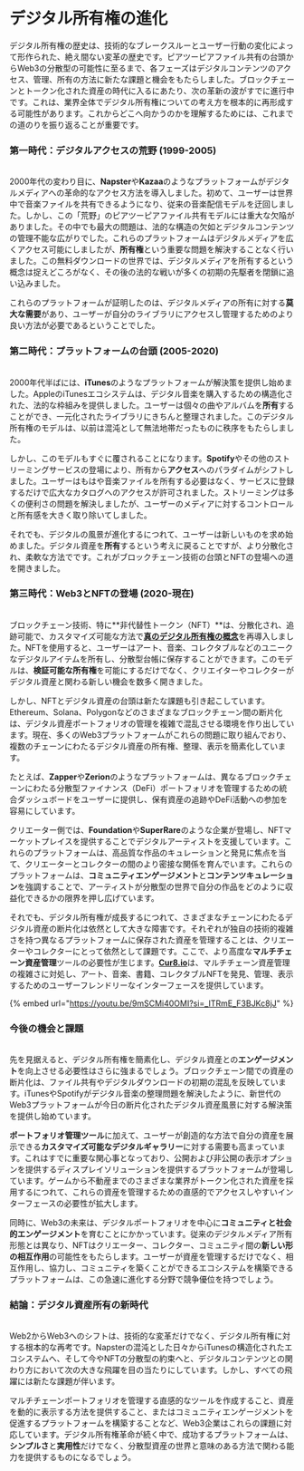 # デジタル所有権の進化

デジタル所有権の歴史は、技術的なブレークスルーとユーザー行動の変化によって形作られた、絶え間ない変革の歴史です。ピアツーピアファイル共有の台頭からWeb3の分散型の可能性に至るまで、各フェーズはデジタルコンテンツのアクセス、管理、所有の方法に新たな課題と機会をもたらしました。ブロックチェーンとトークン化された資産の時代に入るにあたり、次の革新の波がすでに進行中です。これは、業界全体でデジタル所有権についての考え方を根本的に再形成する可能性があります。これからどこへ向かうのかを理解するためには、これまでの道のりを振り返ることが重要です。

### 第一時代：デジタルアクセスの荒野 (1999-2005) <a href="#ember56" id="ember56"></a>

\
2000年代の変わり目に、**Napster**や**Kazaa**のようなプラットフォームがデジタルメディアへの革命的なアクセス方法を導入しました。初めて、ユーザーは世界中で音楽ファイルを共有できるようになり、従来の音楽配信モデルを迂回しました。しかし、この「荒野」のピアツーピアファイル共有モデルには重大な欠陥がありました。その中でも最大の問題は、法的な構造の欠如とデジタルコンテンツの管理不能な広がりでした。これらのプラットフォームはデジタルメディアを広くアクセス可能にしましたが、**所有権**という重要な問題を解決することなく行いました。この無料ダウンロードの世界では、デジタルメディアを所有するという概念は捉えどころがなく、その後の法的な戦いが多くの初期の先駆者を閉鎖に追い込みました。

これらのプラットフォームが証明したのは、デジタルメディアの所有に対する**莫大な需要**があり、ユーザーが自分のライブラリにアクセスし管理するためのより良い方法が必要であるということでした。

### 第二時代：プラットフォームの台頭 (2005-2020) <a href="#ember59" id="ember59"></a>

\
2000年代半ばには、**iTunes**のようなプラットフォームが解決策を提供し始めました。AppleのiTunesエコシステムは、デジタル音楽を購入するための構造化された、法的な枠組みを提供しました。ユーザーは個々の曲やアルバムを**所有**することができ、一元化されたライブラリにきちんと整理されました。このデジタル所有権のモデルは、以前は混沌として無法地帯だったものに秩序をもたらしました。

しかし、このモデルもすぐに覆されることになります。**Spotify**やその他のストリーミングサービスの登場により、所有から**アクセス**へのパラダイムがシフトしました。ユーザーはもはや音楽ファイルを所有する必要はなく、サービスに登録するだけで広大なカタログへのアクセスが許可されました。ストリーミングは多くの便利さの問題を解決しましたが、ユーザーのメディアに対するコントロールと所有感を大きく取り除いてしました。

それでも、デジタルの風景が進化するにつれて、ユーザーは新しいものを求め始めました。デジタル資産を**所有**するという考えに戻ることですが、より分散化され、柔軟な方法でです。これがブロックチェーン技術の台頭とNFTの登場への道を開きました。

### 第三時代：Web3とNFTの登場 (2020-現在) <a href="#ember63" id="ember63"></a>

\
ブロックチェーン技術、特に**非代替性トークン（NFT）**は、分散化され、追跡可能で、カスタマイズ可能な方法で[**真のデジタル所有権の概念**](the-dawn-of-digital-ownership.md)を再導入しました。NFTを使用すると、ユーザーはアート、音楽、コレクタブルなどのユニークなデジタルアイテムを所有し、分散型台帳に保存することができます。このモデルは、**検証可能な所有権**を可能にするだけでなく、クリエイターやコレクターがデジタル資産と関わる新しい機会を数多く開きました。

しかし、NFTとデジタル資産の台頭は新たな課題も引き起こしています。Ethereum、Solana、Polygonなどのさまざまなブロックチェーン間の断片化は、デジタル資産ポートフォリオの管理を複雑で混乱させる環境を作り出しています。現在、多くのWeb3プラットフォームがこれらの問題に取り組んでおり、複数のチェーンにわたるデジタル資産の所有権、整理、表示を簡素化しています。

たとえば、**Zapper**や**Zerion**のようなプラットフォームは、異なるブロックチェーンにわたる分散型ファイナンス（DeFi）ポートフォリオを管理するための統合ダッシュボードをユーザーに提供し、保有資産の追跡やDeFi活動への参加を容易にしています。

クリエーター側では、**Foundation**や**SuperRare**のような企業が登場し、NFTマーケットプレイスを提供することでデジタルアーティストを支援しています。これらのプラットフォームは、高品質な作品のキュレーションと発見に焦点を当て、クリエーターとコレクターの間のより密接な関係を育んでいます。これらのプラットフォームは、**コミュニティエンゲージメント**と**コンテンツキュレーション**を強調することで、アーティストが分散型の世界で自分の作品をどのように収益化できるかの限界を押し広げています。

それでも、デジタル所有権が成長するにつれて、さまざまなチェーンにわたるデジタル資産の断片化は依然として大きな障害です。それぞれが独自の技術的複雑さを持つ異なるプラットフォームに保存された資産を管理することは、クリエーターやコレクターにとって依然として課題です。ここで、より高度な**マルチチェーン資産管理**ツールの必要性が生じます。[**Cur8.io**](http://cur8.io/)は、マルチチェーン資産管理の複雑さに対処し、アート、音楽、書籍、コレクタブルNFTを発見、管理、表示するためのユーザーフレンドリーなインターフェースを提供しています。

{% embed url="https://youtu.be/9mSCMi40OMI?si=_ITRmE_F3BJKc8jJ" %}

### 今後の機会と課題 <a href="#ember69" id="ember69"></a>

\
先を見据えると、デジタル所有権を簡素化し、デジタル資産との**エンゲージメント**を向上させる必要性はさらに強まるでしょう。ブロックチェーン間での資産の断片化は、ファイル共有やデジタルダウンロードの初期の混乱を反映しています。iTunesやSpotifyがデジタル音楽の整理問題を解決したように、新世代のWeb3プラットフォームが今日の断片化されたデジタル資産風景に対する解決策を提供し始めています。

**ポートフォリオ管理ツール**に加えて、ユーザーが創造的な方法で自分の資産を展示できる**カスタマイズ可能なデジタルギャラリー**に対する需要も高まっています。これはすでに重要な関心事となっており、公開および非公開の表示オプションを提供するディスプレイソリューションを提供するプラットフォームが登場しています。ゲームから不動産までのさまざまな業界がトークン化された資産を採用するにつれて、これらの資産を管理するための直感的でアクセスしやすいインターフェースの必要性が拡大します。

同時に、Web3の未来は、デジタルポートフォリオを中心に**コミュニティと社会的エンゲージメント**を育むことにかかっています。従来のデジタルメディア所有形態とは異なり、NFTはクリエーター、コレクター、コミュニティ間の**新しい形の相互作用**の可能性をもたらします。ユーザーが資産を管理するだけでなく、相互作用し、協力し、コミュニティを築くことができるエコシステムを構築できるプラットフォームは、この急速に進化する分野で競争優位を持つでしょう。

### 結論：デジタル資産所有の新時代 <a href="#ember73" id="ember73"></a>

\
Web2からWeb3へのシフトは、技術的な変革だけでなく、デジタル所有権に対する根本的な再考です。Napsterの混沌とした日々からiTunesの構造化されたエコシステムへ、そして今やNFTの分散型の約束へと、デジタルコンテンツとの関わり方において次の大きな飛躍を目の当たりにしています。しかし、すべての飛躍には新たな課題が伴います。

マルチチェーンポートフォリオを管理する直感的なツールを作成すること、資産を動的に表示する方法を提供すること、またはコミュニティエンゲージメントを促進するプラットフォームを構築することなど、Web3企業はこれらの課題に対応しています。デジタル所有権革命が続く中で、成功するプラットフォームは、**シンプルさ**と**実用性**だけでなく、分散型資産の世界と意味のある方法で関わる能力を提供するものになるでしょう。